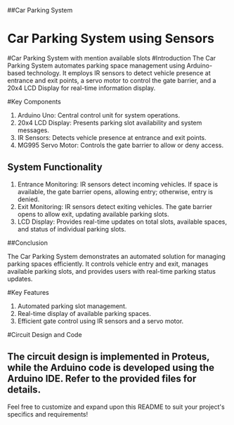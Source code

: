 ##Car Parking System
# Car Parking System using Sensors 
#Car Parking System with mention available slots
#Introduction
The Car Parking System automates parking space management using Arduino-based technology. It employs IR sensors to detect vehicle presence at entrance and exit points, a servo motor to control the gate barrier, and a 20x4 LCD Display for real-time information display.

#Key Components
1. Arduino Uno: Central control unit for system operations.
2. 20x4 LCD Display: Presents parking slot availability and system messages.
3. IR Sensors: Detects vehicle presence at entrance and exit points.
4. MG995 Servo Motor: Controls the gate barrier to allow or deny access.
   
## System Functionality

1. Entrance Monitoring: IR sensors detect incoming vehicles. If space is available, the gate barrier opens, allowing entry; otherwise, entry is denied.
2. Exit Monitoring: IR sensors detect exiting vehicles. The gate barrier opens to allow exit, updating available parking slots.
3. LCD Display: Provides real-time updates on total slots, available spaces, and status of individual parking slots.

##Conclusion

The Car Parking System demonstrates an automated solution for managing parking spaces efficiently. It controls vehicle entry and exit, manages available parking slots, and provides users with real-time parking status updates.

#Key Features

1. Automated parking slot management.
2. Real-time display of available parking spaces.
3. Efficient gate control using IR sensors and a servo motor.

#Circuit Design and Code

The circuit design is implemented in Proteus, while the Arduino code is developed using the Arduino IDE. Refer to the provided files for details.
-----------------------------------------------------------------------------------------------------------------------------
Feel free to customize and expand upon this README to suit your project's specifics and requirements!
